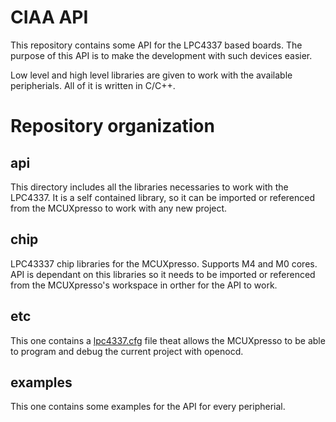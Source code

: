 # CIAA API

This repository contains some API for the LPC4337 based boards. The purpose of this API is to make the development with such devices easier.

Low level and high level libraries are given to work with the available peripherials. All of it is written in C/C++.

# Repository organization

## api

This directory includes all the libraries necessaries to work with the LPC4337. It is a self contained library, so it can be imported or referenced from the MCUXpresso to work with any new project.

## chip

LPC43337 chip libraries for the MCUXpresso. Supports M4 and M0 cores. API is dependant on this libraries so it needs to be imported or referenced from the MCUXpresso's workspace in orther for the API to work.

## etc

This one contains a [lpc4337.cfg][cfg] file theat allows the MCUXpresso to be able to program and debug the current project with openocd.

## examples

This one contains some examples for the API for every peripherial.

[cfg]: etc/openocd/lpc4337.cfg